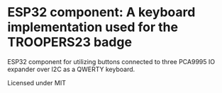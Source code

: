 # ESP32 component: A keyboard implementation used for the TROOPERS23 badge

ESP32 component for utilizing buttons connected to three PCA9995 IO expander over I2C as a QWERTY keyboard.

Licensed under MIT
